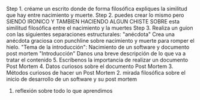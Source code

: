 Step 1. créame un escrito donde de forma filosófica expliques la similitud que hay entre nacimiento y muerte.
Step 2. puedes crear lo mismo pero SIENDO IRONICO Y TAMBIEN HACIENDO ALGUN CHISTE SOBRE esta similitud filosófica entre el nacimiento y la muertes
Step 3. Realiza un guion con las siguientes separaciones estructurales:
"anécdota" Crea una anécdota graciosa con punchline sobre nacimiento y muerte para romper el hielo.
"Tema de la introducción": Nacimiento de un software y documento post mortem
"Introducción" Danos una breve descripción de lo que va a tratar el contenido
5. Escríbenos la importancia de realizar un documento Post Mortem
4. Datos curiosos sobre el documento Post Mortem
3. Métodos curiosos de hacer un Post Mortem
2. mirada filosófica sobre el inicio de desarrollo de un software y su post mortem
1. reflexión sobre todo lo que aprendimos